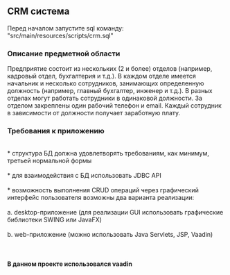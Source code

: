 <h2>CRM система</h2>
Перед началом запустите sql команду: "src/main/resources/scripts/crm.sql"

<h3>Описание предметной области</h3>
Предприятие состоит из нескольких (2 и более) отделов (например, кадровый 
отдел, бухгалтерия и т.д.). В каждом отделе имеется начальник и несколько сотрудников, занимающих определенную должность (например, главный бухгалтер, инженер и т.д.). 
В разных отделах могут работать сотрудники в одинаковой должности. За отделом закреплены один рабочий телефон и email. Каждый сотрудник в зависимости от должности получает заработную плату.

<h3>Требования к приложению</h3>
<br>*    структура БД должна удовлетворять требованиям, как минимум, третьей нормальной формы</br>
<br>*    для взаимодействия с БД использовать JDBC API</br>
<br>*    возможность выполнения CRUD операций через графический интерфейс пользователя возможны два варианта реализации:</br>
<br>a.     desktop-приложение (для реализации GUI использовать графические библиотеки SWING или JavaFX)</br>
<br>b.     web-приложение (можно использовать Java Servlets, JSP, Vaadin)</br>
<br></br>
<br><b>В данном проекте использовался vaadin</b></br>
